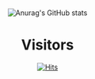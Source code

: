 <!--
### Hi there 👋


**elsannadisney/elsannadisney** is a ✨ _special_ ✨ repository because its `README.md` (this file) appears on your GitHub profile.

Here are some ideas to get you started:

- 🔭 I’m currently working on ...
- 🌱 I’m currently learning ...
- 👯 I’m looking to collaborate on ...
- 🤔 I’m looking for help with ...
- 💬 Ask me about ...
- 📫 How to reach me: ...
- 😄 Pronouns: ...
- ⚡ Fun fact: ...


<h1> <div align=center>My GitHub Stats</div></h1>
  <div align=center>
	
	
 [![Anurag's github stats](https://github-readme-stats.vercel.app/api?username=elsannadisney)](https://github.com/anuraghazra/github-readme-stats)
-->

<h1> <div align=center></div></h1>
  <div align=center>
	
<!-- ![Top Langs](https://github-readme-stats.vercel.app/api/top-langs/?username=elsannadisney&layout=https://github.com/anuraghazra/github-readme-stats/blob/master/themes/README.md&theme=tokyonight) -->
![Anurag's GitHub stats](https://github-readme-stats.vercel.app/api?username=elsannadisney&show_icons=true&theme=radical)

   </div>	
<h1> <div align=center>Visitors</div></h1>
  <div align=center>
	
 [![Hits](https://hits.seeyoufarm.com/api/count/incr/badge.svg?url=https%3A%2F%2Fgithub.com%2Fzzsza)](https://hits.seeyoufarm.com)
	
  </div>
